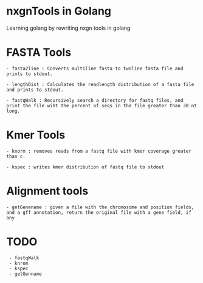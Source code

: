 # nxgnTools in Golang
Learning golang by rewriting nxgn tools in golang

# FASTA Tools 
	- fasta2line : Converts multiline fasta to twoline fasta file and prints to stdout.

	- lengthDist : Calculates the readlength distribution of a fasta file and prints to stdout.

	- fastqWalk : Recursively search a directory for fastq files, and print the file wiht the percent of seqs in the file greater than 30 nt long. 

# Kmer Tools

	- knorm : removes reads from a fastq file with kmer coverage greater than c.

	- kspec : writes kmer distribution of fastq file to stdout


# Alignment tools 

	- getGenename : given a file with the chromosome and position fields, and a gff annotation, return the original file with a gene field, if any

# TODO

	 - fastqWalk
	 - knrom
	 - kspec
	 - getGenname
